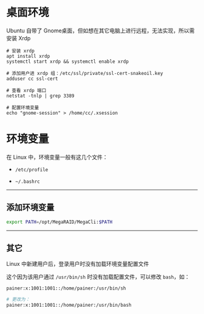 # 桌面环境

Ubuntu 自带了 Gnome桌面，但如想在其它电脑上进行远程，无法实现，所以需安装 Xrdp
```shell
# 安装 xrdp
apt install xrdp
systemctl start xrdp && systemctl enable xrdp

# 添加用户进 xrdp 组：/etc/ssl/private/ssl-cert-snakeoil.key
adduser cc ssl-cert

# 查看 xrdp 端口
netstat -tnlp | grep 3389

# 配置环境变量
echo "gnome-session" > /home/cc/.xsession
```

# 环境变量

在 Linux 中，环境变量一般有这几个文件：

- `/etc/profile`

- `~/.bashrc`

---
## 添加环境变量
```bash
export PATH=/opt/MegaRAID/MegaCli:$PATH
```

---
## 其它
Linux 中新建用户后，登录用户时没有加载环境变量配置文件

这个因为该用户通过 `/usr/bin/sh` 时没有加载配置文件，可以修改 `bash`，如：
```sh
painer:x:1001:1001::/home/painer:/usr/bin/sh

# 更改为：
painer:x:1001:1001::/home/painer:/usr/bin/bash
```

